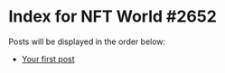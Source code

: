 # Index for NFT World #2652
Posts will be displayed in the order below:

- [Your first post](./001-first.md)

